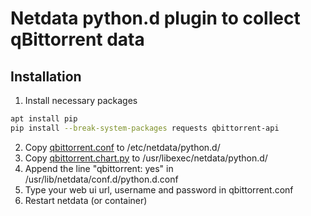 # Netdata python.d plugin to collect qBittorrent data

## Installation

1. Install necessary packages
```bash
apt install pip
pip install --break-system-packages requests qbittorrent-api
```
2. Copy [qbittorrent.conf](qbittorrent.conf) to /etc/netdata/python.d/
3. Copy [qbittorrent.chart.py](qbittorrent.chart.py) to /usr/libexec/netdata/python.d/
4. Append the line "qbittorrent: yes" in /usr/lib/netdata/conf.d/python.d.conf
5. Type your web ui url, username and password in qbittorrent.conf
5. Restart netdata (or container)